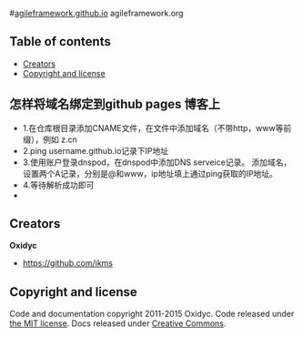 #[agileframework.github.io](http://agileframework.org)
agileframework.org

## Table of contents

- [Creators](#creators)
- [Copyright and license](#copyright-and-license)

## 怎样将域名绑定到github pages 博客上

* 1.在仓库根目录添加CNAME文件，在文件中添加域名（不带http，www等前缀），例如 z.cn
* 2.ping username.github.io记录下IP地址
* 3.使用账户登录dnspod，在dnspod中添加DNS serveice记录。   添加域名，设置两个A记录，分别是@和www，ip地址填上通过ping获取的IP地址。
* 4.等待解析成功即可
* 

## Creators

**Oxidyc**
- <https://github.com/ikms>


## Copyright and license

Code and documentation copyright 2011-2015 Oxidyc. Code released under [the MIT license](https://github.com/agileframework/blob/master/LICENSE). Docs released under [Creative Commons](https://github.com/agileframework/blob/master/docs/LICENSE).
